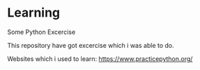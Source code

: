 # Learning
Some Python Excercise



This repository have got excercise which i was able to do.


Websites which i used to learn:
https://www.practicepython.org/
